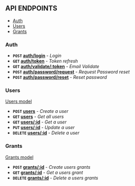 ## API ENDPOINTS

* [Auth](#auth)
* [Users](#users)
* [Grants](#grants)

### Auth

- **<code>POST</code> [auth/login](./documentation/auth/POST_login.md)** - _Login_
- **<code>GET</code> [auth/token](./documentation/auth/GET_token.md)** - _Token refresh_
- **<code>GET</code> [auth/validate/:token](./documentation/auth/GET_email.md)** - _Email Validate_
- **<code>POST</code> [auth/password/request](./documentation/auth/POST_email_request.md)** - _Request Password reset_
- **<code>POST</code> [auth/password/reset](./documentation/auth/POST_email_reset.md)** - _Reset password_

### Users

[Users model](./documentation/users/users.model.json)

- **<code>POST</code> [users](./documentation/users/POST_user.md)** - _Create a user_
- **<code>GET</code> [users](./documentation/users/GET_users.md)** - _Get all users_
- **<code>GET</code> [users/:id](./documentation/user/GET_user.md)** - _Get a user_
- **<code>PUT</code> [users/:id](./documentation/user/PUT_user.md)** - _Update a user_
- **<code>DELETE</code> [users/:id](./documentation/user/DELETE_user.md)** - _Delete a user_

### Grants

[Grants model](./documentation/grants/grants.model.json)

- **<code>POST</code> [grants/:id](./documentation/grants/POST_grant.md)** - _Create users grants_
- **<code>GET</code> [grants/:id](./documentation/grants/GET_grant.md)** - _Get a users grant_
- **<code>DELETE</code> [grants/:id](./documentation/grants/DELETE_grant.md)** - _Delete a users grants_